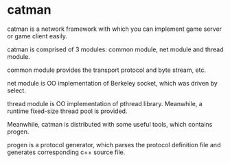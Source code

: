 catman
======

catman is a network framework with which you can implement game server or game client easily.

catman is comprised of 3 modules: common module, net module and thread module.

common module provides the transport protocol and byte stream, etc.

net module is OO implementation of Berkeley socket, which was driven by select.

thread module is OO implementation of pthread library. Meanwhile, a runtime fixed-size thread
pool is provided.

Meanwhile, catman is distributed with some useful tools, which contains progen.

progen is a protocol generator, which parses the protocol definition file and generates corresponding
c++ source file. 

